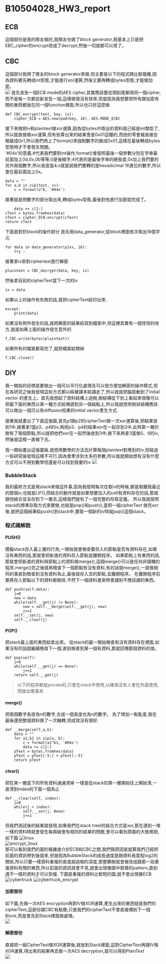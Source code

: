 # B10504028_HW3_report
## ECB
這個部份是我的隊友做的,我隊友也做了block generator,我基本上只是把EBC_cipher的encrypt改成了decrypt,然後一切就都可以用了。
## CBC
這個部分我用了隊友的block generator來做,但主要是以下的程式碼比較複雜,因為資料要先轉成int型態,才能進行xor運算,然後又要再轉成bytes型態,才能做加密。  
![](https://i.imgur.com/QwDVzfL.png)
首先宣告一個ECB mode的AES cipher,其實應該要從頭到尾都用同一個cipher,而不是每一次都從新宣告一個,這樣做很沒有效率,但是因為我想要把所有跟加密有關的東西都放在同一個function裡面,所以也只好這麼做
```python=
def CBC_encrypt(text, key, iv):
    cipher_ECB = AES.new(pad(key, 16), AES.MODE_ECB)
```
接下來做把iv和plaintext做xor運算,因為從bytes中取出的資料就己經是int類型了,所以就直接做xor運算,但有些算出來的結果會是0x01這種的,而他的零會被直接忽略變成0x1,所以我們用上了format()來強制數字的變成0x01,這樣在最後轉成bytes型態時才不會發生問題。    
'#04x'的意義,#代表我們要對int操作,format()會按照最後一個參數分別在字串最前面加上0d,0x,0b等等;0是後綴字;4代表的是最後字串的總長度,0x加上我們要的另外兩個數字,所以長度是4;x就是說我們要轉的是hexadicimal 16進位的數字,所以會在最前面加上0x。
```python=
data = ""
for a,b in zip(text, iv):
    c = format(a^b, '#04x')
```
接著就是把數字的部分取出來,轉成bytes型態,最後對他進行加密就完成了。
```python=
    data += c[2:]
cText = bytes.fromhex(data)
cText = cipher_ECB.encrypt(cText)
return cText
```
下面是對於block的操作部分
首先用data_generator,從block裡面依次取出16個字元
```python=
for data in data_generator(pixs, 16): 
    try :
```
接著拿iv來對ciphertext進行解密
```python=
plaintext = CBC_decrypt(data, key, iv)
```
然後拿目前的cipherText當下一次的iv
```python=
iv = data
```
如果以上的操作有失敗的話,就把cipherText給印出來.
```python=
except:
    print(data)
```
如果沒有例外發生的話,就把解密的結果給寫到檔案中,但這裡其實有一個怪怪的地方,就是如果上面的操作發生意外的
```python=
f_CBC.write(bytes(plaintext))
```
如果所有的檔案都寫完了,就把檔案給關掉
```python=
f_CBC.close()
```
## DIY
我一開始的目標是要做出一個可以平行化處理及可以很方便加解密的操作模式,但在各研究之後我發現這些方式都以經被課本給講走了,所以我就把腦筋動到了initial vector 的產生上。首先我想起了資料結構上過樹,樹結構從下到上看起來很像可以把最下面的東西以某一種方式給傳遞到另一個結點上,所以我就想用樹狀結構應該可以做出一個可以有diffusion校果的initial vector產生方式.  

接著我就畫出了下面這張圖,首先p1跟p2的cipherText做一次xor運算後,把結果放到1中,接著拿1當p3、p4的iv,再把p3、p4的結果xor在一起存到2中,此時第一層的樹有了兩個節點,所以就把他們xor在一起然後放到3中,接下來再拿3當做5、6的iv,然後就這樣一直做下去。   

我一開始畫出這張圖後,就想用數學的方法去計算每個plaintext對應到的iv,但經過一些研究後發現這樣不可行,因為會牽涉到太多的參數,所以我就開始想有沒有什麼方式可以不用到數學但還是可以找到我要的iv
![](https://i.imgur.com/1z9chBq.png)
### BubbleStack
我的最終方式是用stack來做這件事,因為我發現每次在取iv的時候,都是取離我最近的那個iv,也就是LIFO,而結合的動作就是如果想要加入的cell有資料存在的話,那就跟他結合並且存到下一層去,這樣我們就有了一個完整的存取定義。
所以我就按照stack的標準存取方式來實做,也就是pop()和push(),當把一組cipherText 做完xor後,就把這個結果給push()到stack中,要取一個新的iv時就pop()這個stack。
### 程式碼解說
#### PUSH()
模擬stack存入最上層的行為,一開始我會檢查要存入的節點是否有資料存在,如果沒有東西的話,那就會把新進的資料存入節點並離開程序。
如果節點上有東西的話,那就會把新進的資料與節點上的資料做merge(),這個merge()可以是任何非隨機的程序,merge()完之後就再檢查下一個節點有沒有資料,有的話就merge(),一直做相同的事直到檢查到沒有資料為止,最後就存入空的節點,並離開程序。
在離開程序前要將存入節點以下的資料都刪除,不然下一個資料進來時會讀到不應該讀的東西。
```python=
def push(self,data):
    j=0
    new = data
    while(self.__get(j) != None):
        new = self.__merge(self.__get(j), new)
        j+=1
    self.__set(j, new)
    self.__clear(j)
```
#### POP()
把stack最上面的東西給拿出來。
從stack的最一開始檢查有沒有資料存在裡面,如果沒有的話就繼續檢查下一個,直到檢查到某一個有資料,那就回傳那個資料的值。
```python=
def pop(self):
    j=0
    while(self.__get(j) == None):
        j+=1
    return self.__get(j)
```
> 以下的程序都是private的,只會在stack中使用,以確保沒有人會在外面使用,而做出傻事來
#### merge()
把兩個數字長度為n的數字,合成一個長度也為n的數字。
為了增加一點亂度,我在最後還把整個資料做了一次輪轉,但成效沒有很好.
```python=
def __merge(self,a,b):
    data = ""
    for a1,b1 in zip(a, b):
        c = format(a1^b1, '#04x')
        data += c[2:]
    pText = bytes.fromhex(data)
    pText = pText[-5:] + pText[:-5]
    return pText
```

#### clear()
把在某一層底下的所有資料通通清掉
一樣是從stack的第一層開始往上開始清,一直清到index的下面一個為止
```python=
def __clear(self, index):
    j=0
    while(j < index):
        self.__set(j, None)
        j+=1
```

但我們測試後的結果就發現,如果我們在stack treel的結合方式是xor,那在遇到一堆一樣的資料時就會發生每兩組會有相同的結果的問題,會可以看到原圖的大致樣貌,如下圖
![linux](https://i.imgur.com/KiIl2YH.jpg)  
![encrypt_linux](https://i.imgur.com/Gmg1GzR.jpg)  
那可以看到我們的圖的複雜度介於ECB和CBC之間,我們猜原因是就算我們己經把前面的資訊帶到後面來,但是因為BubbleStack的成長速度是跟資料長度程log2的關係,所以只要一樣資料重複的長度超過樹的深度,那整顆樹就會被改成跟那一段重複資料有關的東西,所以前面的資訊就會不見,就會出現像圖中那樣的pattern,直到遇不一樣的資料才可以恢複.
下圖是重複的資料比較短的圖,就不會出現像ECB
![cybertruck](https://i.imgur.com/NErt4P8.jpg)
![cybertruck_encrypt](https://i.imgur.com/dmzGgiv.jpg)
#### 加密部份
如下圖,先做一次AES encryption再對IV做XOR運算,產生出來的東西就是我們的cipherText,這部份跟CBC有點像,只是我們的cipherText不會直接傳到下一個Block,而是會先到Stack裡面做處理。  
![](https://i.imgur.com/M93GWrL.png)
#### 解密部份
直接把一組CipherText做XOR運算後,就放到Stack裡面,這對CipherText再跟IV做XOR運算,得出來的結果再去做一次AES decryption,就可以得到PlainText  
![](https://i.imgur.com/sLOF6z1.png)

